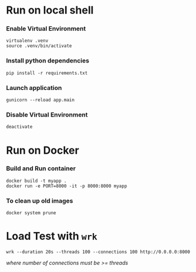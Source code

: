 # Run on local shell
### Enable Virtual Environment
```
virtualenv .venv
source .venv/bin/activate
```

### Install python dependencies
```
pip install -r requirements.txt
```

### Launch application
```
gunicorn --reload app.main
```

### Disable Virtual Environment
```
deactivate
```

# Run on Docker
### Build and Run container
```
docker build -t myapp .
docker run -e PORT=8000 -it -p 8000:8000 myapp
```

### To clean up old images
```
docker system prune
```

# Load Test with `wrk`
```
wrk --duration 20s --threads 100 --connections 100 http://0.0.0.0:8000
```
*where number of connections must be >= threads*
